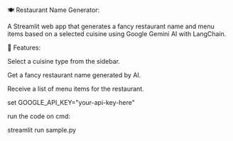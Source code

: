🍽️ Restaurant Name Generator:

   A Streamlit web app that generates a fancy restaurant name and menu items based on a selected cuisine using Google Gemini AI with LangChain.
   
🚀 Features:

   Select a cuisine type from the sidebar.
   
   Get a fancy restaurant name generated by AI.
   
   Receive a list of menu items for the restaurant.   
   
 set GOOGLE_API_KEY="your-api-key-here"  

 run the code on cmd:
 
   streamlit run sample.py

